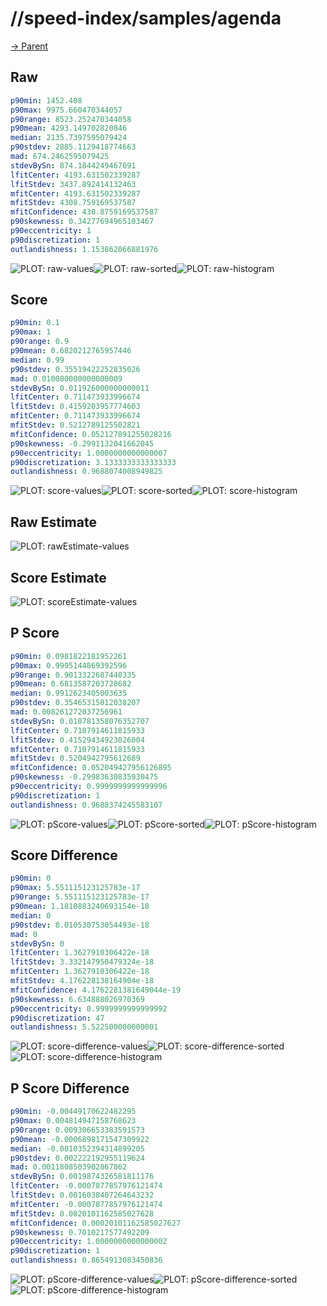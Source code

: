 
# //speed-index/samples/agenda

[→ Parent](../..)


## Raw


```yaml
p90min: 1452.408
p90max: 9975.660470344057
p90range: 8523.252470344058
p90mean: 4293.149702820846
median: 2135.7397595079424
p90stdev: 2885.1129418774663
mad: 674.2462595079425
stdevBySn: 874.1844249467691
lfitCenter: 4193.631502339287
lfitStdev: 3437.892414132463
mfitCenter: 4193.631502339287
mfitStdev: 4308.759169537587
mfitConfidence: 430.8759169537587
p90skewness: 0.34277694965103467
p90eccentricity: 1
p90discretization: 1
outlandishness: 1.153862066881976

```

![PLOT: raw-values](./raw/values.svg)![PLOT: raw-sorted](./raw/sorted.svg)![PLOT: raw-histogram](./raw/histogram.svg)
## Score


```yaml
p90min: 0.1
p90max: 1
p90range: 0.9
p90mean: 0.6820212765957446
median: 0.99
p90stdev: 0.35519422252835026
mad: 0.010000000000000009
stdevBySn: 0.011926000000000011
lfitCenter: 0.711473933996674
lfitStdev: 0.4159203957774603
mfitCenter: 0.711473933996674
mfitStdev: 0.5212789125502821
mfitConfidence: 0.052127891255028216
p90skewness: -0.2991132041662045
p90eccentricity: 1.0000000000000007
p90discretization: 3.1333333333333333
outlandishness: 0.9688074008949825

```

![PLOT: score-values](./score/values.svg)![PLOT: score-sorted](./score/sorted.svg)![PLOT: score-histogram](./score/histogram.svg)
## Raw Estimate

![PLOT: rawEstimate-values](./rawEstimate/values.svg)
## Score Estimate

![PLOT: scoreEstimate-values](./scoreEstimate/values.svg)
## P Score


```yaml
p90min: 0.0981822181952261
p90max: 0.9995144869392596
p90range: 0.9013322687440335
p90mean: 0.6813587203728682
median: 0.9912623405003635
p90stdev: 0.35465315012038207
mad: 0.008261272037256961
stdevBySn: 0.010781358076352707
lfitCenter: 0.7107914611815933
lfitStdev: 0.41529434923026004
mfitCenter: 0.7107914611815933
mfitStdev: 0.5204942795612689
mfitConfidence: 0.052049427956126895
p90skewness: -0.29983630835930475
p90eccentricity: 0.9999999999999996
p90discretization: 1
outlandishness: 0.9688374245583107

```

![PLOT: pScore-values](./pScore/values.svg)![PLOT: pScore-sorted](./pScore/sorted.svg)![PLOT: pScore-histogram](./pScore/histogram.svg)
## Score Difference


```yaml
p90min: 0
p90max: 5.551115123125783e-17
p90range: 5.551115123125783e-17
p90mean: 1.1810883240693154e-18
median: 0
p90stdev: 8.010530753054493e-18
mad: 0
stdevBySn: 0
lfitCenter: 1.3627910306422e-18
lfitStdev: 3.332147950479324e-18
mfitCenter: 1.3627910306422e-18
mfitStdev: 4.176228138164904e-18
mfitConfidence: 4.1762281381649044e-19
p90skewness: 6.634888026970369
p90eccentricity: 0.9999999999999992
p90discretization: 47
outlandishness: 5.522500000000001

```

![PLOT: score-difference-values](./score-difference/values.svg)![PLOT: score-difference-sorted](./score-difference/sorted.svg)![PLOT: score-difference-histogram](./score-difference/histogram.svg)
## P Score Difference


```yaml
p90min: -0.00449170622482295
p90max: 0.004814947158768623
p90range: 0.009306653383591573
p90mean: -0.0006898171547309922
median: -0.0010352394314899205
p90stdev: 0.002222192955119624
mad: 0.0011808503902867862
stdevBySn: 0.0019874326581811176
lfitCenter: -0.0007877857976121474
lfitStdev: 0.0016038407264643232
mfitCenter: -0.0007877857976121474
mfitStdev: 0.0020101162585027628
mfitConfidence: 0.00020101162585027627
p90skewness: 0.7010217577492209
p90eccentricity: 1.0000000000000002
p90discretization: 1
outlandishness: 0.8654913083450836

```

![PLOT: pScore-difference-values](./pScore-difference/values.svg)![PLOT: pScore-difference-sorted](./pScore-difference/sorted.svg)![PLOT: pScore-difference-histogram](./pScore-difference/histogram.svg)